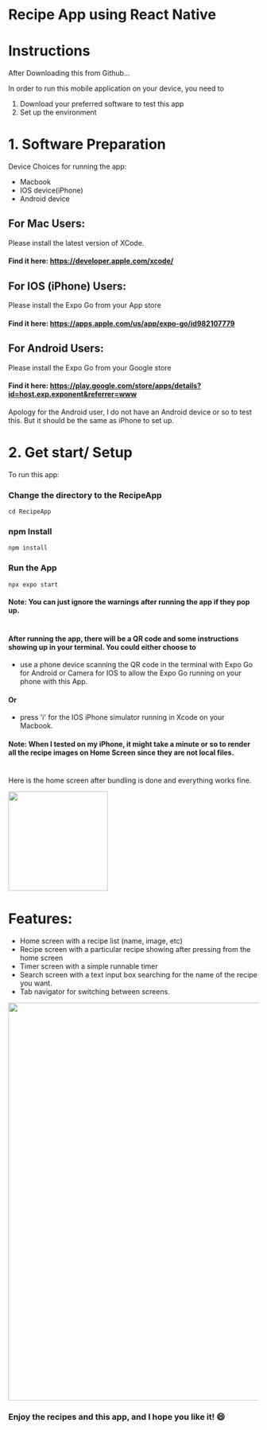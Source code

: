 # Recipe App using React Native

# Instructions
After Downloading this from Github...

In order to run this mobile application on your device, you need to 
   1. Download your preferred software to test this app
   2. Set up the environment

# 1. Software Preparation
Device Choices for running the app:
   * Macbook
   * IOS device(iPhone)
   * Android device

## For Mac Users:
Please install the latest version of XCode.
#### Find it here: https://developer.apple.com/xcode/

## For IOS (iPhone) Users:
Please install the Expo Go from your App store
#### Find it here: https://apps.apple.com/us/app/expo-go/id982107779

## For Android Users:
Please install the Expo Go from your Google store
#### Find it here: https://play.google.com/store/apps/details?id=host.exp.exponent&referrer=www
Apology for the Android user, I do not have an Android device or so to test this. But it should be the same as iPhone to set up.

# 2. Get start/ Setup
To run this app:
### Change the directory to the RecipeApp
```cd RecipeApp```

### npm Install
```npm install```

### Run the App
```npx expo start```

#### Note: You can just ignore the warnings after running the app if they pop up.
#
#### After running the app, there will be a QR code and some instructions showing up in your terminal. You could either choose to 
* use a phone device scanning the QR code in the terminal with Expo Go for Android or Camera for IOS to allow the Expo Go running on your phone with this App. 
#### Or 
* press 'i' for the IOS iPhone simulator running in Xcode on your Macbook. 

#### Note: When I tested on my iPhone, it might take a minute or so to render all the recipe images on Home Screen since they are not local files.

#
Here is the home screen after bundling is done and everything works fine.

<img src="./assets/screenshot1.png" width=200 >

# Features:
- Home screen with a recipe list (name, image, etc)
- Recipe screen with a particular recipe showing after pressing from the home screen
- Timer screen with a simple runnable timer
- Search screen with a text input box searching for the name of the recipe you want.
- Tab navigator for switching between screens.

<img src="./assets/screenshot2.JPG" width=800 >



### Enjoy the recipes and this app, and I hope you like it! 😄
